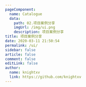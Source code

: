 ```yaml
---
pageComponent:
  name: Catalogue
  data:
    path: 02.项目案例分享
    imgUrl: /img/ui.png
    description: 项目案例分享
title: 项目案例分享
date: 2020-03-11 21:50:54
permalink: /ui/
sidebar: false
article: false
comment: false
editLink: false
author:
  name: knightxv
  link: https://github.com/knightxv
---
```


